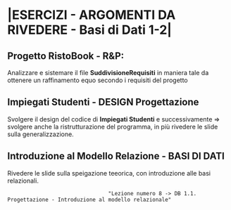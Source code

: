 # |ESERCIZI - ARGOMENTI DA RIVEDERE - Basi di Dati 1-2|

## Progetto RistoBook - R&P:

Analizzare e sistemare il file **SuddivisioneRequisiti** in maniera tale da ottenere un raffinamento equo secondo i requisiti del progetto


## Impiegati Studenti - DESIGN Progettazione

Svolgere il design del codice di **Impiegati Studenti** e successivamente => svolgere anche la ristrutturazione del programma, in più rivedere le slide sulla generalizzazione.

## Introduzione al Modello Relazione - BASI DI DATI

Rivedere le slide sulla speigazione teeorica, con introduzione alle basi relazionali.

                                    "Lezione numero 8 -> DB 1.1.  Progettazione - Introduzione al modello relazionale"